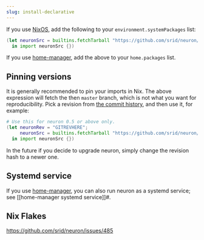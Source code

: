 ```yaml
---
slug: install-declarative
---
```


If you use [NixOS](https://nixos.org/), add the following to your `environment.systemPackages` list:


```nix
(let neuronSrc = builtins.fetchTarball "https://github.com/srid/neuron/archive/master.tar.gz";
  in import neuronSrc {})
```

If you use [home-manager](https://github.com/rycee/home-manager), add the above to your `home.packages` list.

## Pinning versions

It is generally recommended to pin your imports in Nix. The above expression will fetch the then `master` branch, which is not what you want for reproducibility. Pick a revision from [the commit history](https://github.com/srid/neuron/commits/master), and then use it, for example:

```nix
# Use this for neuron 0.5 or above only.
(let neuronRev = "GITREVHERE";
     neuronSrc = builtins.fetchTarball "https://github.com/srid/neuron/archive/${neuronRev}.tar.gz";
  in import neuronSrc {})
```

In the future if you decide to upgrade neuron, simply change the revision hash to a newer one.

## Systemd service

If you use [home-manager](https://github.com/rycee/home-manager), you can also
run neuron as a systemd service; see [[home-manager systemd service]]#.

## Nix Flakes

https://github.com/srid/neuron/issues/485
